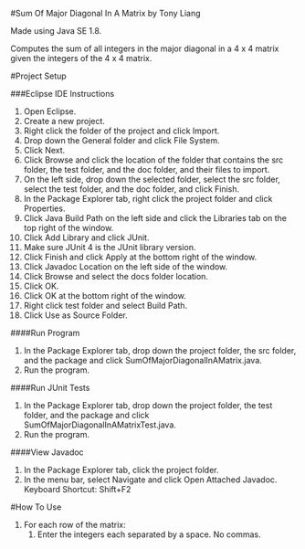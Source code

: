 #Sum Of Major Diagonal In A Matrix by Tony Liang

Made using Java SE 1.8.

Computes the sum of all integers in the major diagonal in a 4 x 4 matrix given the integers of the 4 x 4 matrix.

#Project Setup

###Eclipse IDE Instructions
1. Open Eclipse.
2. Create a new project.
3. Right click the folder of the project and click Import.
4. Drop down the General folder and click File System.
5. Click Next.
6. Click Browse and click the location of the folder that contains the src folder, the test folder, and the doc folder, and their files to import.
7. On the left side, drop down the selected folder, select the src folder, select the test folder, and the doc folder, and click Finish.
8. In the Package Explorer tab, right click the project folder and click Properties.
9. Click Java Build Path on the left side and click the Libraries tab on the top right of the window.
10. Click Add Library and click JUnit.
11. Make sure JUnit 4 is the JUnit library version.
12. Click Finish and click Apply at the bottom right of the window.
13. Click Javadoc Location on the left side of the window.
14. Click Browse and select the docs folder location.
15. Click OK.
16. Click OK at the bottom right of the window.
17. Right click test folder and select Build Path.
18. Click Use as Source Folder.

####Run Program
1. In the Package Explorer tab, drop down the project folder, the src folder, and the package and click SumOfMajorDiagonalInAMatrix.java.
2. Run the program.

####Run JUnit Tests
1. In the Package Explorer tab, drop down the project folder, the test folder, and the package and click SumOfMajorDiagonalInAMatrixTest.java.
2. Run the program.

####View Javadoc
1. In the Package Explorer tab, click the project folder.
2. In the menu bar, select Navigate and click Open Attached Javadoc. Keyboard Shortcut: Shift+F2

#How To Use
1. For each row of the matrix:
	1. Enter the integers each separated by a space. No commas.